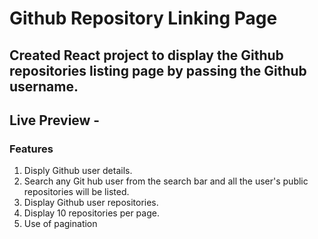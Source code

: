 # Github Repository Linking Page

## Created React project to display the Github repositories listing page by passing the Github username.

## Live Preview -

### Features
1. Disply Github user details.
2. Search any Git hub user from the search bar and all the user's public repositories will be listed.
3. Display Github user repositories.
4. Display 10 repositories per page.
5. Use of pagination

